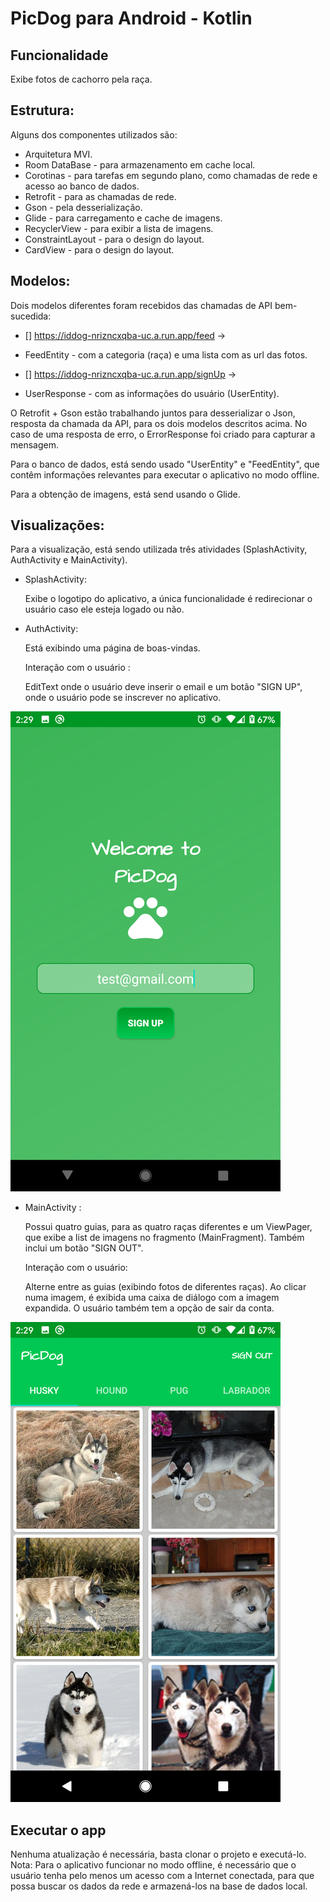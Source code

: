 # PicDog para Android - Kotlin

## Funcionalidade

Exibe fotos de cachorro pela raça.

## Estrutura:
Alguns dos componentes utilizados são:

- Arquitetura MVI.
- Room DataBase - para armazenamento em cache local.
- Corotinas - para tarefas em segundo plano, como chamadas de rede e acesso ao banco de dados.
- Retrofit - para as chamadas de rede.
- Gson - pela desserialização.
- Glide - para carregamento e cache de imagens.
- RecyclerView - para exibir a lista de imagens.
- ConstraintLayout - para o design do layout.
- CardView - para o design do layout.


## Modelos:
Dois modelos diferentes foram recebidos das chamadas de API bem-sucedida:

- [] https://iddog-nrizncxqba-uc.a.run.app/feed ->
- FeedEntity - com a categoria (raça) e uma lista com as url das fotos.

- [] https://iddog-nrizncxqba-uc.a.run.app/signUp ->
- UserResponse - com as informações do usuário (UserEntity).

O Retrofit + Gson estão trabalhando juntos para desserializar o Json, resposta da chamada da API, para os dois modelos descritos acima.
No caso de uma resposta de erro, o ErrorResponse foi criado para capturar a mensagem.

Para o banco de dados, está sendo usado "UserEntity" e "FeedEntity", que contêm informações relevantes para executar o aplicativo no modo offline.

Para a obtenção de imagens, está send usando o Glide.

## Visualizações:
Para a visualização, está sendo utilizada três atividades (SplashActivity, AuthActivity e MainActivity).

- SplashActivity:

    Exibe o logotipo do aplicativo, a única funcionalidade é redirecionar o usuário caso ele esteja logado ou não.

- AuthActivity:

    Está exibindo uma página de boas-vindas.

    Interação com o usuário :

    EditText onde o usuário deve inserir o email e um botão "SIGN UP", onde o usuário pode se inscrever no aplicativo.


![alt text](https://github.com/kiviabrito/PicDog/blob/MVI/Screenshot_AuthActivity.png) 


- MainActivity :

    Possui quatro guias, para as quatro raças diferentes e um ViewPager, que exibe a list de imagens no fragmento (MainFragment).
    Também inclui um botão "SIGN OUT".

    Interação com o usuário:

    Alterne entre as guias (exibindo fotos de diferentes raças). Ao clicar numa imagem, é exibida uma caixa de diálogo com a imagem expandida. O usuário também tem a opção de sair da conta.


![alt text](https://github.com/kiviabrito/PicDog/blob/MVI/Screenshot_MainActivity.png) 


## Executar o app

Nenhuma atualização é necessária, basta clonar o projeto e executá-lo.
Nota: Para o aplicativo funcionar no modo offline, é necessário que o usuário tenha pelo menos um acesso com a Internet conectada, para que possa buscar os dados da rede e armazená-los na base de dados local.
